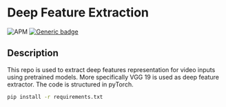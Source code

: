 # Deep Feature Extraction 

![APM](https://img.shields.io/apm/l/vim-mode?style=plastic)
[![Generic badge](https://img.shields.io/badge/python-3.8-green.svg?style=plastic)](https://shields.io/)

[comment]: <> (![GitHub issues]&#40;https://img.shields.io/github/issues/theopsall/deep_video_extraction?style=plastic&#41;)
## Description
This repo is used to extract deep features representation for video inputs using pretrained models. More specifically 
VGG 19 is used as deep feature extractor. 
The code is structured in pyTorch.

```bash
pip install -r requirements.txt
```
